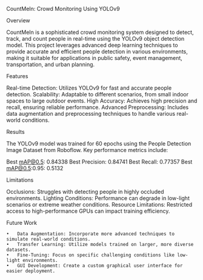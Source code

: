 CountMeIn: Crowd Monitoring Using YOLOv9

Overview

CountMeIn is a sophisticated crowd monitoring system designed to detect, track, and count people in real-time using the YOLOv9 object detection model. This project leverages advanced deep learning techniques to provide accurate and efficient people detection in various environments, making it suitable for applications in public safety, event management, transportation, and urban planning.

Features

Real-time Detection: Utilizes YOLOv9 for fast and accurate people detection.
Scalability: Adaptable to different scenarios, from small indoor spaces to large outdoor events.
High Accuracy: Achieves high precision and recall, ensuring reliable performance.
Advanced Preprocessing: Includes data augmentation and preprocessing techniques to handle various real-world conditions.

Results

The YOLOv9 model was trained for 60 epochs using the People Detection Image Dataset from Roboflow. Key performance metrics include:

Best mAP@0.5: 0.84338
Best Precision: 0.84741
Best Recall: 0.77357
Best mAP@0.5:0.95: 0.5132

Limitations

Occlusions: Struggles with detecting people in highly occluded environments.
Lighting Conditions: Performance can degrade in low-light scenarios or extreme weather conditions.
Resource Limitations: Restricted access to high-performance GPUs can impact training efficiency.

Future Work

	•	Data Augmentation: Incorporate more advanced techniques to simulate real-world conditions.
	•	Transfer Learning: Utilize models trained on larger, more diverse datasets.
	•	Fine-Tuning: Focus on specific challenging conditions like low-light environments.
	•	GUI Development: Create a custom graphical user interface for easier deployment.
